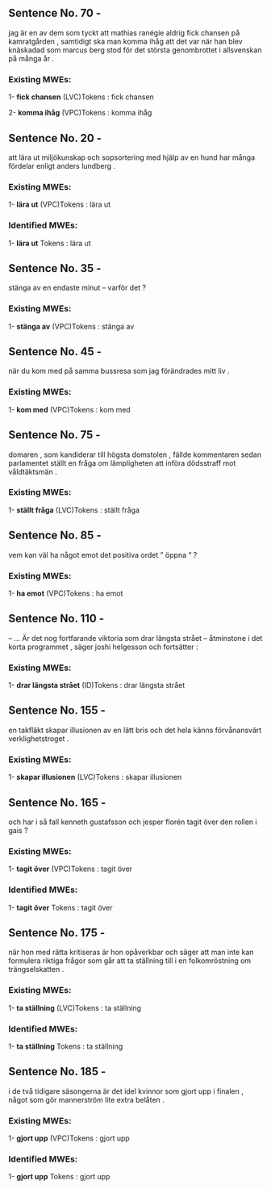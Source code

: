 ## Sentence No. 70 - 
jag är en av dem som tyckt att mathias ranégie aldrig fick chansen på kamratgården , samtidigt ska man komma ihåg att det var när han blev knäskadad som marcus berg stod för det största genombrottet i allsvenskan på många år . 
### Existing MWEs: 
1- **fick chansen** (LVC)Tokens : 
fick
chansen

2- **komma ihåg** (VPC)Tokens : 
komma
ihåg

## Sentence No. 20 - 
att lära ut miljökunskap och sopsortering med hjälp av en hund har många fördelar enligt anders lundberg . 
### Existing MWEs: 
1- **lära ut** (VPC)Tokens : 
lära
ut

### Identified MWEs: 
1- **lära ut** Tokens : 
lära
ut

## Sentence No. 35 - 
stänga av en endaste minut – varför det ? 
### Existing MWEs: 
1- **stänga av** (VPC)Tokens : 
stänga
av

## Sentence No. 45 - 
när du kom med på samma bussresa som jag förändrades mitt liv . 
### Existing MWEs: 
1- **kom med** (VPC)Tokens : 
kom
med

## Sentence No. 75 - 
domaren , som kandiderar till högsta domstolen , fällde kommentaren sedan parlamentet ställt en fråga om lämpligheten att införa dödsstraff mot våldtäktsmän . 
### Existing MWEs: 
1- **ställt fråga** (LVC)Tokens : 
ställt
fråga

## Sentence No. 85 - 
vem kan väl ha något emot det positiva ordet ” öppna ” ? 
### Existing MWEs: 
1- **ha emot** (VPC)Tokens : 
ha
emot

## Sentence No. 110 - 
– … Är det nog fortfarande viktoria som drar längsta strået – åtminstone i det korta programmet , säger joshi helgesson och fortsätter : 
### Existing MWEs: 
1- **drar längsta strået** (ID)Tokens : 
drar
längsta
strået

## Sentence No. 155 - 
en takfläkt skapar illusionen av en lätt bris och det hela känns förvånansvärt verklighetstroget . 
### Existing MWEs: 
1- **skapar illusionen** (LVC)Tokens : 
skapar
illusionen

## Sentence No. 165 - 
och har i så fall kenneth gustafsson och jesper florén tagit över den rollen i gais ? 
### Existing MWEs: 
1- **tagit över** (VPC)Tokens : 
tagit
över

### Identified MWEs: 
1- **tagit över** Tokens : 
tagit
över

## Sentence No. 175 - 
när hon med rätta kritiseras är hon opåverkbar och säger att man inte kan formulera riktiga frågor som går att ta ställning till i en folkomröstning om trängselskatten . 
### Existing MWEs: 
1- **ta ställning** (LVC)Tokens : 
ta
ställning

### Identified MWEs: 
1- **ta ställning** Tokens : 
ta
ställning

## Sentence No. 185 - 
i de två tidigare säsongerna är det idel kvinnor som gjort upp i finalen , något som gör mannerström lite extra belåten . 
### Existing MWEs: 
1- **gjort upp** (VPC)Tokens : 
gjort
upp

### Identified MWEs: 
1- **gjort upp** Tokens : 
gjort
upp

